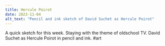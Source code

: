 ```yaml
---
title: Hercule Poirot
date: 2023-11-04
alt_text: "Pencil and ink sketch of David Suchet as Hercule Poirot"
---
```


A quick sketch for this week. Staying with the theme of oldschool TV. David
Suchet as Hercule Poirot in pencil and ink. #art
